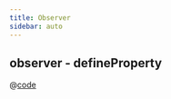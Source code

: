 ```yaml
---
title: Observer
sidebar: auto
---
```


## observer - defineProperty
@[code](@/docs/fe-dev/code-snippets/Helper/observer/observer-defineproperty.js)
